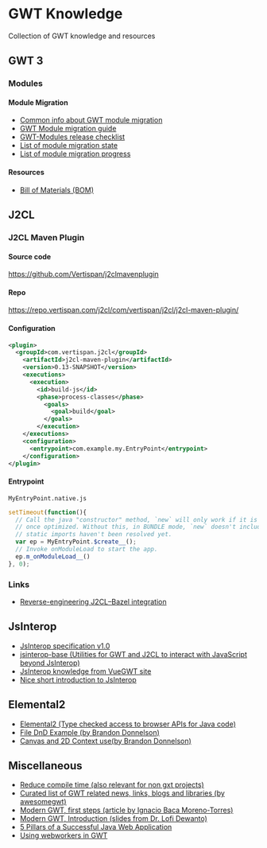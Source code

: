 # GWT Knowledge
Collection of GWT knowledge and resources


## GWT 3

### Modules

#### Module Migration

* [Common info about GWT module migration](https://github.com/Vertispan/some-gwt-module)
* [GWT Module migration guide](https://github.com/FrankHossfeld/gwt-modules-migration)
* [GWT-Modules release checklist](https://docs.google.com/document/d/1fTRTSMA_Nsmiam9YUSrVlQQL02C6YGjWw5QRn6NpdCQ/)
* [List of module migration state](https://docs.google.com/spreadsheets/d/1b1D9fEqRh5lZ8cqMJtYoc_25rfTRvsuJkTtS2vjgi3o/)
* [List of module migration progress](https://docs.google.com/spreadsheets/d/15WXfiklnTeqjRLI8gKj5iyGk7iDhnuQHGcpYJgpNlmQ/)

#### Resources

* [Bill of Materials (BOM)](https://github.com/FrankHossfeld/gwt-modules)

## J2CL

### J2CL Maven Plugin

#### Source code
https://github.com/Vertispan/j2clmavenplugin

#### Repo
https://repo.vertispan.com/j2cl/com/vertispan/j2cl/j2cl-maven-plugin/

#### Configuration
```xml
<plugin>
  <groupId>com.vertispan.j2cl</groupId>
    <artifactId>j2cl-maven-plugin</artifactId>
    <version>0.13-SNAPSHOT</version>
    <executions>
      <execution>
        <id>build-js</id>
        <phase>process-classes</phase>
          <goals>
            <goal>build</goal>
          </goals>
        </execution>
    </executions>
    <configuration>
      <entrypoint>com.example.my.EntryPoint</entrypoint>
    </configuration>
</plugin>
```

#### Entrypoint

```MyEntryPoint.native.js```
```javascript
setTimeout(function(){
  // Call the java "constructor" method, `new` will only work if it is a @JsType, or maybe
  // once optimized. Without this, in BUNDLE mode, `new` doesn't include the clinit, so
  // static imports haven't been resolved yet.
  var ep = MyEntryPoint.$create__();
  // Invoke onModuleLoad to start the app.
  ep.m_onModuleLoad__()
}, 0);
```

### Links

* [Reverse-engineering J2CL–Bazel integration](https://blog.ltgt.net/reverse-engineering-j2cl-bazel-integration/)

## JsInterop

* [JsInterop specification v1.0](https://docs.google.com/document/d/10fmlEYIHcyead_4R1S5wKGs1t2I7Fnp_PaNaa7XTEk0/edit#heading=h.o7amqk9edhb9)
* [jsinterop-base (Utilities for GWT and J2CL to interact with JavaScript beyond JsInterop)](https://github.com/google/jsinterop-base)
* [JsInterop knowledge from VueGWT site](https://vuegwt.github.io/vue-gwt/guide/gwt-integration/js-interop.html)
* [Nice short introduction to JsInterop](http://www.luigibifulco.it/blog/en/blog/gwt-2-8-0-jsinterop)

## Elemental2

* [Elemental2 (Type checked access to browser APIs for Java code)](https://github.com/google/elemental2)
* [File DnD Example (by Brandon Donnelson)](https://gist.github.com/branflake2267/8f99301a21944f54ca76b556e4a32a9d)
* [Canvas and 2D Context use(by Brandon Donnelson)](https://gist.github.com/branflake2267/8e4b9d4f2dc594fe21a125155516ec97)

## Miscellaneous
* [Reduce compile time (also relevant for non gxt projects)](https://www.sencha.com/blog/how-to-reduce-compilation-time-for-your-gxt-projects/)
* [Curated list of GWT related news, links, blogs and libraries (by awesomegwt)](https://gwt.zeef.com/awesomegwt)
* [Modern GWT, first steps (article by Ignacio Baca Moreno-Torres)](https://dev.to/ibaca/modern-gwt-first-steps-509k)
* [Modern GWT, Introduction (slides from Dr. Lofi Dewanto)](https://docs.google.com/presentation/d/1cr-rYGz58ngC6sgOy8c7oErhaj0VdLUHk9Y5mcvgrP0/edit#slide=id.p)
* [5 Pillars of a Successful Java Web Application](https://medium.com/kie-foundation/5-pillars-of-a-successful-java-web-application-57f7632d1562)
* [Using webworkers in GWT](https://gitlab.com/ManfredTremmel/gwt-webworker)
